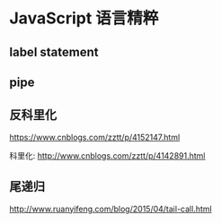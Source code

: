 # JavaScript 语言精粹

<!-- TODO -->

## label statement

## pipe

## 反科里化
https://www.cnblogs.com/zztt/p/4152147.html  

科里化: http://www.cnblogs.com/zztt/p/4142891.html

## 尾递归
http://www.ruanyifeng.com/blog/2015/04/tail-call.html

